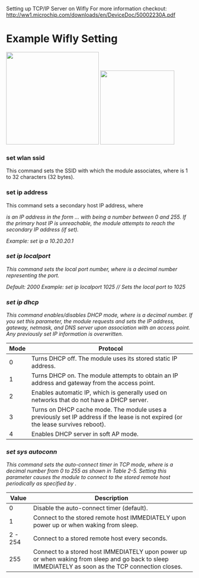 Setting up TCP/IP Server on Wifly
For more information checkout: 
http://ww1.microchip.com/downloads/en/DeviceDoc/50002230A.pdf

# Example Wifly Setting
<img src="https://cloud.githubusercontent.com/assets/6227984/12005720/7ba106ea-ab82-11e5-8fb6-8e6f8d376dd1.png" width=250>
<img src="https://cloud.githubusercontent.com/assets/6227984/12005723/8c17e9e4-ab82-11e5-958e-7e34c6440ed6.png" width=200>

### set wlan ssid <string>

This command sets the SSID with which the module associates, where <string> is 1 to
32 characters (32 bytes).

### set ip address <address>

This command sets a secondary host IP address, where <address> is an IP address
in the form <value>.<value>.<value>.<value> with <value> being a number between 0
and 255. If the primary host IP is unreachable, the module attempts to reach the secondary
IP address (if set).

Example: set ip a 10.20.20.1

### set ip localport <value>

This command sets the local port number, where <value> is a decimal number representing
the port.

Default: 2000
Example: set ip localport 1025 // Sets the local port to 1025


### set ip dhcp <value>

This command enables/disables DHCP mode, where <value> is a decimal number. If you set this parameter, the module requests and sets the IP address, gateway, netmask, and DNS server upon association with an access point. Any previously set IP information is overwritten.

| Mode          |   Protocol    |
| ------------- | ------------- |
| 0 	          | Turns DHCP off. The module uses its stored static IP address. |
| 1 	          | Turns DHCP on. The module attempts to obtain an IP address and gateway from the access point. |
| 2	            | Enables automatic IP, which is generally used on networks that do not have a DHCP server. |
| 3 | Turns on DHCP cache mode. The module uses a previously set IP address if the lease is not expired (or the lease survives reboot).|
| 4 	          | Enables DHCP server in soft AP mode. |

### set sys autoconn <value>
 
This command sets the auto-connect timer in TCP mode, where <value> is a decimal number from 0 to 255 as shown in Table 2-5. Setting this parameter causes the module to connect to the stored remote host periodically as specified by <value>. 

| Value     |   Description |
| ----------| ------------- |
| 0 	      | Disable the auto-connect timer (default). |
| 1 	      | Connect to the stored remote host IMMEDIATELY upon power up or when waking from sleep. |
| 2 - 254	  | Connect to a stored remote host every <value> seconds. |
| 255       | Connect to a stored host IMMEDIATELY upon power up or when waking from sleep and go back to sleep IMMEDIATELY as soon as the TCP connection closes.|
